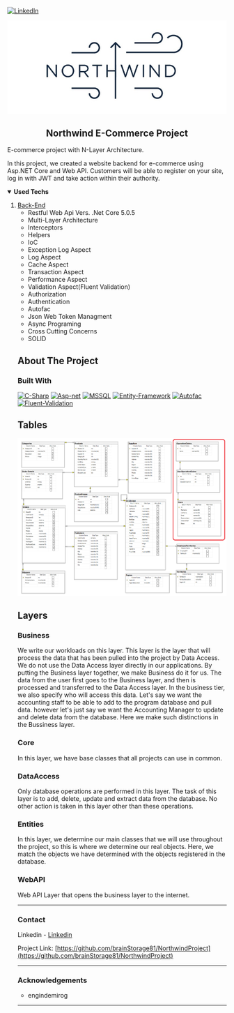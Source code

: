 [![LinkedIn][linkedin-shield]][linkedin-url]

<p align="center">
  <a href="https://github.com/brainStorage81/NorthwindProject">
    <img src="https://github.com/brainStorage81/NorthwindProject/blob/42139e3fa65706b1a84dee6451a0e85f35be116e/northwind.jpg">
  </a>
  <h2 align="center">Northwind E-Commerce Project</h2>
  <p>
    E-commerce project with N-Layer Architecture.    
  </p>
</p>
    <p> In this project, we created a website backend for e-commerce using Asp.NET Core and Web API. Customers will be able to register on your site, log in with JWT and take action within their authority.
    </p>

<details open="open">
  <summary><strong>Used Techs</strong></summary>
  <ol>
    <li>
      <a href=" https://github.com/brainStorage81/NorthwindProject">Back-End</a>
	</br>
      <ul>
        <li>Restful Web Api Vers. .Net Core 5.0.5</li>
      </ul>
      <ul>
        <li>Multi-Layer Architecture</li>
      </ul>
      <ul>
        <li>Interceptors</li>
      </ul>
	    <ul>
        <li>Helpers</li>
      </ul>
	      <ul>
        <li>IoC</li>
      </ul>
      <ul>
       <li>Exception Log Aspect</li>
      </ul>
      <ul>
        <li>Log Aspect</li>
      </ul>
      <ul>
        <li>Cache Aspect</li>
      </ul>
      <ul>
        <li>Transaction Aspect</li>
      </ul>
      <ul>
        <li>Performance Aspect</li>
      </ul>
      <ul>
        <li>Validation Aspect(Fluent Validation)</li>
      </ul>
      <ul>
        <li>Authorization</li>
      </ul>
      <ul>
        <li>Authentication</li>
      </ul>
      <ul>
        <li>Autofac</li>
      </ul>
      <ul>
        <li>Json Web Token Managment</li>
      </ul>
      <ul>
        <li>Async Programing</li>
      </ul>
      <ul>
        <li>Cross Cutting Concerns</li>
      </ul>
      <ul>
        <li>SOLID</li>
      </ul>      
   
## About The Project

### Built With

[![C-Sharp](https://img.shields.io/badge/C%23-239120?style=for-the-badge&logo=c-sharp&logoColor=white)](https://docs.microsoft.com/en-us/dotnet/csharp/)
[![Asp-net](https://img.shields.io/badge/ASP.NET-5C2D91?style=for-the-badge&logo=.net&logoColor=white)](https://dotnet.microsoft.com/apps/aspnet)
[![MSSQL](https://img.shields.io/badge/MSSQL-004880?style=for-the-badge&logo=microsoft-sql-server&logoColor=white)](https://www.microsoft.com/en-us/sql-server/sql-server-2019?rtc=2)
[![Entity-Framework](https://img.shields.io/badge/Entity%20Framework-004880?style=for-the-badge&logo=nuget&logoColor=white)](https://docs.microsoft.com/en-us/ef/)
[![Autofac](https://img.shields.io/badge/Autofac-004880?style=for-the-badge&logo=nuget&logoColor=white)](https://autofac.org/)
[![Fluent-Validation](https://img.shields.io/badge/Fluent%20Validation-004880?style=for-the-badge&logo=nuget&logoColor=white)](https://fluentvalidation.net/)
</br>

## Tables

<img src="https://github.com/brainStorage81/NorthwindProject/blob/572453b47ed51b6f99069fdc97afa9fb72123426/Database_Diagram.png">
  </a>

## Layers

### Business

We write our workloads on this layer. This layer is the layer that will process the data that has been pulled into the project by Data Access. We do not use the Data Access layer directly in our applications. By putting the Business layer together, we make Business do it for us. The data from the user first goes to the Business layer, and then is processed and transferred to the Data Access layer. In the business tier, we also specify who will access this data. Let's say we want the accounting staff to be able to add to the program database and pull data. however let's just say we want the Accounting Manager to update and delete data from the database. Here we make such distinctions in the Bussiness layer.

### Core

In this layer, we have base classes that all projects can use in common.

### DataAccess

Only database operations are performed in this layer. The task of this layer is to add, delete, update and extract data from the database. No other action is taken in this layer other than these operations.

### Entities

In this layer, we determine our main classes that we will use throughout the project, so this is where we determine our real objects. Here, we match the objects we have determined with the objects registered in the database.

### WebAPI

Web API Layer that opens the business layer to the internet.

<hr size="3" width="100%" align="left" color="black">

### Contact

Linkedin - [Linkedin](https://www.linkedin.com/in/abdullah-bayram-731171101)

Project Link: [https://github.com/brainStorage81/NorthwindProject](https://github.com/brainStorage81/NorthwindProject)

<hr size="3" width="100%" align="left" color="black">

### Acknowledgements

- engindemirog

<hr size="3" width="100%" align="left" color="black">

[linkedin-shield]: https://img.shields.io/badge/-LinkedIn-black.svg?style=for-the-badge&logo=linkedin&colorB=555
[linkedin-url]: https://www.linkedin.com/in/abdullah-bayram-731171101
